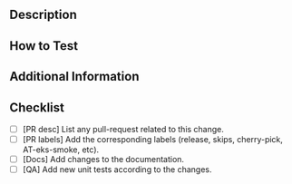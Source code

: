 <!--- Please provide a title above following this convention: [Task] - [Jira Task Name] -->

## Description
<!--- Briefly summarize the motivation and high-level goals of this pull request. -->

## How to Test
<!--- Outline the steps necessary to test the changes made in this pull request. Include any specific environments or configurations needed for testing. -->

## Additional Information
<!--- Include any additional context or information relevant to this pull request. -->
<!--- Related PRs of cluster-operator, doc, etc. -->

## Checklist
- [ ] [PR desc] List any pull-request related to this change.
- [ ] [PR labels] Add the corresponding labels (release, skips, cherry-pick, AT-eks-smoke, etc).
- [ ] [Docs] Add changes to the documentation.
- [ ] [QA] Add new unit tests according to the changes.
